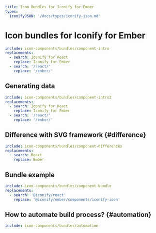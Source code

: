 ```yaml
title: Icon Bundles for Iconify for Ember
types:
  IconifyJSON: '/docs/types/iconify-json.md'
```

# Icon bundles for Iconify for Ember

```yaml
include: icon-components/bundles/component-intro
replacements:
  - search: Iconify for React
    replace: Iconify for Ember
  - search: '/react/'
    replace: '/ember/'
```

## Generating data

```yaml
include: icon-components/bundles/component-intro2
replacements:
  - search: Iconify for React
    replace: Iconify for Ember
  - search: '/react/'
    replace: '/ember/'
```

## Difference with SVG framework {#difference}

```yaml
include: icon-components/bundles/component-differences
replacements:
  - search: React
    replace: Ember
```

## Bundle example

```yaml
include: icon-components/bundles/component-bundle
replacements:
  - search: '@iconify/react'
    replace: '@iconify/ember/components/iconify-icon'
```

## How to automate build process? {#automation}

```yaml
include: icon-components/bundles/automation
```
